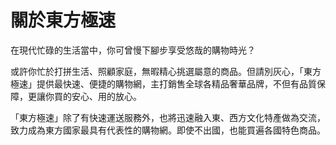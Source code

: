 # 關於東方極速

在現代忙碌的生活當中，你可曾慢下腳步享受悠哉的購物時光？

或許你忙於打拼生活、照顧家庭，無暇精心挑選屬意的商品。但請別灰心，「東方極速」提供最快速、便捷的購物網，主打銷售全球各精品奢華品牌，不但有品質保障，更讓你買的安心、用的放心。

「東方極速」除了有快速運送服務外，也將迅速融入東、西方文化特產做為交流，致力成為東方國家最具有代表性的購物網。即使不出國，也能買遍各國特色商品。
